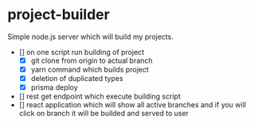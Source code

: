 # project-builder

Simple node.js server which will build my projects.

- [] on one script run building of project
  - [X] git clone from origin to actual branch
  - [X] yarn command which builds project
  - [X] deletion of duplicated types
  - [X] prisma deploy

- [] rest get endpoint which execute building script
- [] react application which will show all active branches and if you will click on branch it will be builded and served to user
  
  